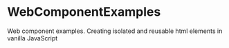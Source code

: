 # WebComponentExamples
Web component examples. Creating isolated and reusable html elements in vanilla JavaScript

